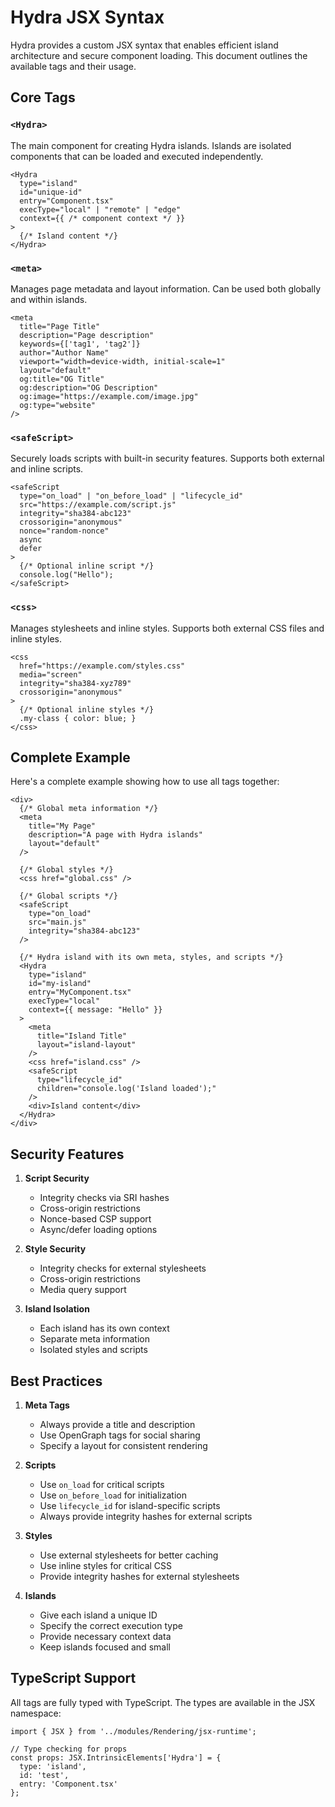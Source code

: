 # Hydra JSX Syntax

Hydra provides a custom JSX syntax that enables efficient island architecture and secure component loading. This document outlines the available tags and their usage.

## Core Tags

### `<Hydra>`

The main component for creating Hydra islands. Islands are isolated components that can be loaded and executed independently.

```tsx
<Hydra
  type="island"
  id="unique-id"
  entry="Component.tsx"
  execType="local" | "remote" | "edge"
  context={{ /* component context */ }}
>
  {/* Island content */}
</Hydra>
```

### `<meta>`

Manages page metadata and layout information. Can be used both globally and within islands.

```tsx
<meta
  title="Page Title"
  description="Page description"
  keywords={['tag1', 'tag2']}
  author="Author Name"
  viewport="width=device-width, initial-scale=1"
  layout="default"
  og:title="OG Title"
  og:description="OG Description"
  og:image="https://example.com/image.jpg"
  og:type="website"
/>
```

### `<safeScript>`

Securely loads scripts with built-in security features. Supports both external and inline scripts.

```tsx
<safeScript
  type="on_load" | "on_before_load" | "lifecycle_id"
  src="https://example.com/script.js"
  integrity="sha384-abc123"
  crossorigin="anonymous"
  nonce="random-nonce"
  async
  defer
>
  {/* Optional inline script */}
  console.log("Hello");
</safeScript>
```

### `<css>`

Manages stylesheets and inline styles. Supports both external CSS files and inline styles.

```tsx
<css
  href="https://example.com/styles.css"
  media="screen"
  integrity="sha384-xyz789"
  crossorigin="anonymous"
>
  {/* Optional inline styles */}
  .my-class { color: blue; }
</css>
```

## Complete Example

Here's a complete example showing how to use all tags together:

```tsx
<div>
  {/* Global meta information */}
  <meta
    title="My Page"
    description="A page with Hydra islands"
    layout="default"
  />

  {/* Global styles */}
  <css href="global.css" />

  {/* Global scripts */}
  <safeScript
    type="on_load"
    src="main.js"
    integrity="sha384-abc123"
  />

  {/* Hydra island with its own meta, styles, and scripts */}
  <Hydra
    type="island"
    id="my-island"
    entry="MyComponent.tsx"
    execType="local"
    context={{ message: "Hello" }}
  >
    <meta
      title="Island Title"
      layout="island-layout"
    />
    <css href="island.css" />
    <safeScript
      type="lifecycle_id"
      children="console.log('Island loaded');"
    />
    <div>Island content</div>
  </Hydra>
</div>
```

## Security Features

1. **Script Security**
   - Integrity checks via SRI hashes
   - Cross-origin restrictions
   - Nonce-based CSP support
   - Async/defer loading options

2. **Style Security**
   - Integrity checks for external stylesheets
   - Cross-origin restrictions
   - Media query support

3. **Island Isolation**
   - Each island has its own context
   - Separate meta information
   - Isolated styles and scripts

## Best Practices

1. **Meta Tags**
   - Always provide a title and description
   - Use OpenGraph tags for social sharing
   - Specify a layout for consistent rendering

2. **Scripts**
   - Use `on_load` for critical scripts
   - Use `on_before_load` for initialization
   - Use `lifecycle_id` for island-specific scripts
   - Always provide integrity hashes for external scripts

3. **Styles**
   - Use external stylesheets for better caching
   - Use inline styles for critical CSS
   - Provide integrity hashes for external stylesheets

4. **Islands**
   - Give each island a unique ID
   - Specify the correct execution type
   - Provide necessary context data
   - Keep islands focused and small

## TypeScript Support

All tags are fully typed with TypeScript. The types are available in the JSX namespace:

```tsx
import { JSX } from '../modules/Rendering/jsx-runtime';

// Type checking for props
const props: JSX.IntrinsicElements['Hydra'] = {
  type: 'island',
  id: 'test',
  entry: 'Component.tsx'
};
``` 
